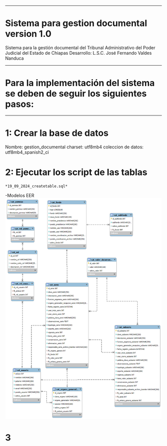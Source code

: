 ------------------------------------------------------------------------------------------------------------------------------------
# Sistema para gestion documental version 1.0
Sistema para la gestión documental del Tribunal Administrativo del Poder Judicial del Estado de Chiapas
Desarrollo: L.S.C. José Fernando Valdes Nanduca

------------------------------------------------------------------------------------------------------------------------------------
# Para la implementación del sistema se deben de seguir los siguientes pasos:
------------------------------------------------------------------------------------------------------------------------------------

# 1: Crear la base de datos
Nombre: gestion_documental
charset: utf8mb4
coleccion de datos: utf8mb4_spanish2_ci

# 2: Ejecutar los script de las tablas
    *19_09_2024_createtable.sql*

-Modelos EER
![alt text](anexosREADME/tablas_cuadro_clasificacion_archivistica.png)

# 3

